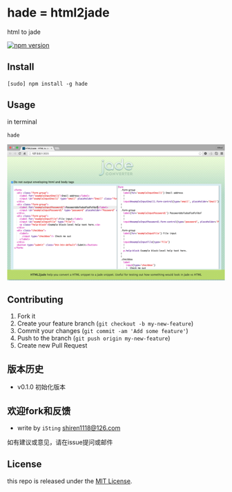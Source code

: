 # hade = html2jade

html to jade

[![npm version](https://badge.fury.io/js/hade.svg)](http://badge.fury.io/js/hade)

## Install 

    [sudo] npm install -g hade
  
## Usage

in terminal 

```
hade
```

![](ScreenShot.png)


## Contributing

1. Fork it
2. Create your feature branch (`git checkout -b my-new-feature`)
3. Commit your changes (`git commit -am 'Add some feature'`)
4. Push to the branch (`git push origin my-new-feature`)
5. Create new Pull Request

## 版本历史

- v0.1.0 初始化版本

## 欢迎fork和反馈

- write by `i5ting` shiren1118@126.com

如有建议或意见，请在issue提问或邮件

## License

this repo is released under the [MIT
License](http://www.opensource.org/licenses/MIT).
